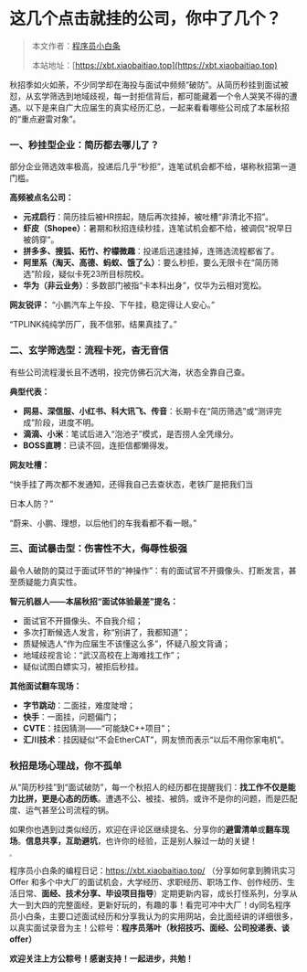 # 这几个点击就挂的公司，你中了几个？

> 本文作者：[程序员小白条](https://github.com/luoye6)
>
> 本站地址：[https://xbt.xiaobaitiao.top](https://xbt.xiaobaitiao.top)

秋招季如火如荼，不少同学却在海投与面试中频频“破防”。从简历秒挂到面试被怼，从玄学筛选到地域歧视，每一封拒信背后，都可能藏着一个令人哭笑不得的遭遇。以下是来自广大应届生的真实经历汇总，一起来看看哪些公司成了本届秋招的“重点避雷对象”。

### 一、秒挂型企业：简历都去哪儿了？

部分企业筛选效率极高，投递后几乎“秒拒”，连笔试机会都不给，堪称秋招第一道门槛。

**高频被点名公司：**

- **元戎启行**：简历挂后被HR捞起，随后再次挂掉，被吐槽“非清北不招”。
- **虾皮（Shopee）**：暑期和秋招连续秒挂，连笔试机会都不给，被调侃“祝早日被鸽穿”。
- **拼多多、搜狐、拓竹、柠檬微趣**：投递后迅速挂掉，连筛选流程都省了。
- **阿里系（淘天、高德、蚂蚁、饿了么）**：要么秒拒，要么无限卡在“简历筛选”阶段，疑似卡死23所目标院校。
- **华为（非云业务）**：多数部门被指“卡本科出身”，仅华为云相对宽松。

**网友锐评：**
“小鹏汽车上午投、下午挂，稳定得让人安心。”

“TPLINK纯纯学历厂，我不信邪，结果真挂了。”

### 二、玄学筛选型：流程卡死，杳无音信

有些公司流程漫长且不透明，投完仿佛石沉大海，状态全靠自己查。

**典型代表：**

- **网易、深信服、小红书、科大讯飞、传音**：长期卡在“简历筛选”或“测评完成”阶段，进度不明。
- **滴滴、小米**：笔试后进入“泡池子”模式，是否捞人全凭缘分。
- **BOSS直聘**：已读不回，连拒信都懒得发。

**网友吐槽：**

“快手挂了两次都不发通知，还得我自己去查状态，老铁厂是把我们当

日本人防？”

“蔚来、小鹏、理想，以后他们的车我看都不看一眼。”

### 三、面试暴击型：伤害性不大，侮辱性极强

最令人破防的莫过于面试环节的“神操作”：有的面试官不开摄像头、打断发言，甚至质疑能力真实性。

**智元机器人——本届秋招“面试体验最差”提名：**

- 面试官不开摄像头、不自我介绍；
- 多次打断候选人发言，称“别讲了，我都知道”；
- 质疑候选人“作为应届生不该懂这么多”，怀疑八股文背诵；
- 地域歧视言论：“武汉高校在上海难找工作”；
- 疑似试图白嫖实习，被拒后秒挂。

**其他面试翻车现场：**

- **字节跳动**：二面挂，难度陡增；
- **快手**：一面挂，问题偏门；
- **CVTE**：挂因猜测——“可能缺C++项目”；
- **汇川技术**：挂因疑似“不会EtherCAT”，网友愤而表示“以后不用你家电机”。

### 秋招是场心理战，你不孤单

从“简历秒挂”到“面试破防”，每一个秋招人的经历都在提醒我们：**找工作不仅是能力比拼，更是心态的历练**。遭遇不公、被挂、被鸽，或许不是你的问题，而是匹配度、运气甚至公司流程的锅。

如果你也遇到过类似经历，欢迎在评论区继续提名、分享你的**避雷清单**或**翻车现场**。**信息共享，互助避坑**，也许你的经验，正是别人躲过一劫的关键！

<img src="https://pic.yupi.icu/5563/202509252020470.png" style="zoom:25%;" />

程序员小白条的编程日记：https://xbt.xiaobaitiao.top/ （分享如何拿到腾讯实习 Offer 和多个中大厂的面试机会，大学经历、求职经历、职场工作、创作经历、生活日常、**面经、技术分享、毕设项目指导**）定期更新内容，成长打怪系列，分享从大一到大四的完整面经，更新好玩的，有趣的事！看完可冲中大厂！dy同名程序员小白条，主要口述面试经历和分享我认为的实用网站，会比面经讲的详细很多，以真实面试录音为主！公粽号：**程序员落叶（秋招技巧、面经、公司投递表、谈offer）**

**欢迎关注上方公粽号！感谢支持！一起进步，共勉！**
